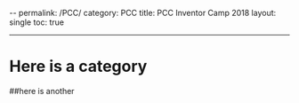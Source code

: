 --
permalink: /PCC/
category: PCC
title: PCC Inventor Camp 2018
layout: single
toc: true

---

# Here is a category
##here is another